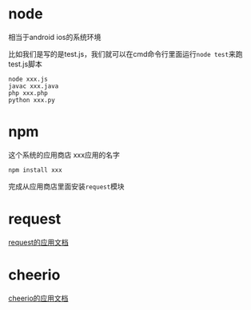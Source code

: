 # node

相当于android ios的系统环境

比如我们是写的是test.js，我们就可以在cmd命令行里面运行`node test`来跑test.js脚本

```
node xxx.js
javac xxx.java
php xxx.php
python xxx.py
```

# npm

这个系统的应用商店  xxx应用的名字

```js
npm install xxx
```

完成从应用商店里面安装`request`模块

# request

[request的应用文档](https://www.npmjs.com/package/request)

# cheerio

[cheerio的应用文档](https://www.npmjs.com/package/cheerio)